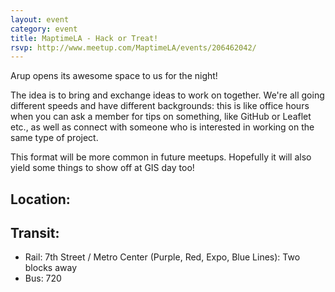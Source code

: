 ```yaml
---
layout: event
category: event
title: MaptimeLA - Hack or Treat!
rsvp: http://www.meetup.com/MaptimeLA/events/206462042/
---
```

Arup opens its awesome space to us for the night!

The idea is to bring and exchange ideas to work on together.  We're all going different speeds and have different backgrounds:  this is like office hours when you can ask a member for tips on something, like GitHub or Leaflet etc., as well as connect with someone who is interested in working on the same type of project.

This format will be more common in future meetups.  Hopefully it will also yield some things to show off at GIS day too!

## Location:
<script src="https://gist.github.com/machikoyasuda/a40341671092f41edcce.js"></script>

## Transit:
- Rail: 7th Street / Metro Center (Purple, Red, Expo, Blue Lines): Two blocks away
- Bus: 720


